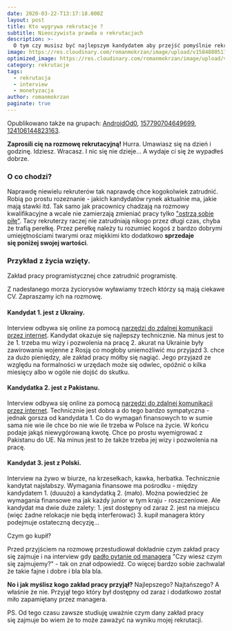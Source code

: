 ```yaml
---
date: 2020-03-22-T13:17:18.000Z
layout: post
title: Kto wygrywa rekrutacje ?
subtitle: Nieoczywista prawda o rekrutacjach
description: >-
  O tym czy musisz być najlepszym kandydatem aby przejść pomyślnie rekrutację. Oraz jak zwiększyć swoje szanse na rozmowie rekrutacyjnej.
image: https://res.cloudinary.com/romanmokrzan/image/upload/v1584880517/razem_ahxykg.jpg
optimized_image: https://res.cloudinary.com/romanmokrzan/image/upload/v1584880517/maly_wphdfq.jpg
category: rekrutacje
tags:
  - rekrutacja
  - interview
  - monetyzacja
author: romanmokrzan
paginate: true
---
```

Opublikowano także na grupach: [AndroidOd0](https://www.facebook.com/groups/AndroidOd0/), [157790704649699](https://www.facebook.com/groups/157790704649699/), [124106144823163](https://www.facebook.com/groups/124106144823163/).

**Zaprosili cię na rozmowę rekrutacyjną!** Hurra. Umawiasz się na dzień i godzinę. Idziesz. Wracasz. I nic się nie dzieje... A wydaje ci się że wypadłeś dobrze.

### O co chodzi?

Naprawdę niewielu rekruterów tak naprawdę chce kogokolwiek zatrudnić. Robią po prostu rozeznanie - jakich kandydatów rynek aktualnie ma, jakie mają stawki itd. Tak samo jak pracownicy chadzają na rozmowy kwalifikacyjne a wcale nie zamierzają zmieniać pracy tylko ["ostrzą sobie piłę"](https://blog.codinghorror.com/sharpening-the-saw/). Tacy rekruterzy raczej nie zatrudniają nikogo przez długi czas, chyba że trafią perełkę. Przez perełkę należy tu rozumieć kogoś z bardzo dobrymi umiejętnościami twarymi oraz miękkimi kto dodatkowo **sprzedaje się poniżej swojej wartości**.

### Przykład z życia wzięty.

Zakład pracy programistycznej chce zatrudnić programistę.

Z nadesłanego morza życiorysów wyławiamy trzech którzy są mają ciekawe CV. Zapraszamy ich na rozmowę.

#### Kandydat 1. jest z Ukrainy.
Interview odbywa się online za pomocą [narzędzi do zdalnej komunikacji przez internet](www.skype.com). Kandydat okazuje się najlepszy technicznie. Na minus jest to że 1. trzeba mu wizy i pozwolenia na pracę 2. akurat na Ukrainie były zawirowania wojenne z Rosją co mogłoby uniemożliwić mu przyjazd 3. chce za dużo pieniędzy, ale zakład pracy mółby się nagiąć. Jego przyjazd ze względu na formalności w urzędach może się odwlec, opóźnić o kilka miesięcy albo w ogóle nie dojść do skutku.

#### Kandydatka 2. jest z Pakistanu.
Interview odbywa się online za pomocą [narzędzi do zdalnej komunikacji przez internet](www.skype.com). Technicznie jest dobra a do tego bardzo sympatyczna - jednak gorsza od kandydata 1. Co do wymagań finansowych to w sumie sama nie wie ile chce bo nie wie ile trzeba w Polsce na życie. W końcu podaje jakąś niewygórowaną kwotę. Chce po prostu wyemigrować z Pakistanu do UE. Na minus jest to że także trzeba jej wizy i pozwolenia na pracę.

#### Kandydat 3. jest z Polski.
Interview na żywo w biurze, na krzesełkach, kawka, herbatka. Technicznie kandytat najsłabszy. Wymagania finansowe ma pośrodku - między kandydatem 1. (duuużo) a kandydatką 2. (mało). Można powiedzieć że wymagania finansowe ma jak każdy junior w tym kraju - roszczeniowe. Ale kandydat ma dwie duże zalety: 1. jest dostępny od zaraz 2. jest na miejscu (więc żadne relokacje nie będą interferować) 3. kupił managera który podejmuje ostateczną decyzję...

Czym go kupił?

Przed przyjściem na rozmowę przestudiował dokładnie czym zakład pracy się zajmuje i na interview gdy [padło pytanie od managera](https://www.brella.pl/blog/10-najbardziej-absurdalnych-pytan-ktore-mozesz-uslyszec-podczas-rozmowy-kwalifikacyjnej/) "Czy wiesz czym się zajmujemy?" - tak on znał odpowiedź. Co więcej bardzo sobie zachwalał że takie fajne i dobre i bla bla bla.

**No i jak myślisz kogo zakład pracy przyjął?**
Najlepszego? Najtańszego? A właśnie że nie. Przyjął tego który był dostępny od zaraz i dodatkowo został miło zapamiętany przez managera.

PS. Od tego czasu zawsze studiuję uważnie czym dany zakład pracy się zajmuje bo wiem że to może zaważyć na wyniku mojej rekrutacji.
